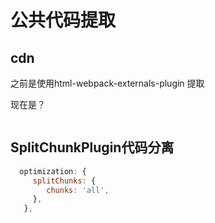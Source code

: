 # 公共代码提取

## cdn

之前是使用html-webpack-externals-plugin 提取

现在是？

```js


```





##   SplitChunkPlugin代码分离

```javascript
  optimization: {
   	 splitChunks: {
        chunks: 'all',
  	 },
   },
```



